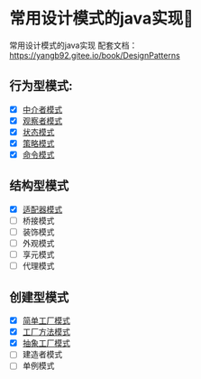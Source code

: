 # 常用设计模式的java实现:construction:

常用设计模式的java实现 
配套文档：<https://yangb92.gitee.io/book/DesignPatterns>

## 行为型模式:

- [x] [中介者模式](src/pattern/mediator/MediatorPattern.java)
- [x] [观察者模式](src/pattern/observer/ObserverPattern.java)
- [x] [状态模式](src/pattern/state/StatePattern.java)
- [x] [策略模式](src/pattern/strategy/StrategyPattern.java)
- [x] [命令模式](src/pattern/command/CommandPattern.java)

## 结构型模式

- [x] [适配器模式](src/pattern/adapter/AdapterPattern.java)
- [ ] 桥接模式
- [ ] 装饰模式
- [ ] 外观模式
- [ ] 享元模式
- [ ] 代理模式

## 创建型模式

- [x] [简单工厂模式](src/pattern/factory/simple/SimpleFactoryPattern.java)
- [x] [工厂方法模式](src/pattern/factory/method/FactoryMethodPattern.java)
- [x] [抽象工厂模式](src/pattern/factory/abs/AbstractFactoryPattern.java)
- [ ] 建造者模式
- [ ] 单例模式
